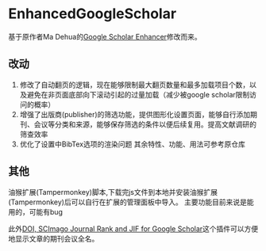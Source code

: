 # EnhancedGoogleScholar
基于原作者Ma Dehua的[Google Scholar Enhancer](https://greasyfork.org/zh-CN/scripts/511179-google-scholar-enhancer "Greasy Fork仓库链接")修改而来。
## 改动
1. 修改了自动翻页的逻辑，现在能够限制最大翻页数量和最多加载项目个数，以及避免在非页面底部向下滚动引起的过量加载（减少被google scholar限制访问的概率）
2. 增强了出版商(publisher)的筛选功能，提供图形化设置页面，能够自行添加期刊、会议等分类和来源，能够保存筛选的条件以便后续复用。提高文献调研的筛查效率
3. 优化了设置中BibTex选项的渲染问题
其余特性、功能、用法可参考原仓库

## 其他
油猴扩展(Tampermonkey)脚本,下载完js文件到本地并安装油猴扩展(Tampermonkey)后可以自行在扩展的管理面板中导入。
主要功能目前来说是能用的，可能有bug

此外[DOI, SCImago Journal Rank and JIF for Google Scholar](https://greasyfork.org/zh-CN/scripts/536204-doi-scimago-journal-rank-and-jif-for-google-scholar "Greasy Fork仓库链接")这个插件可以方便地显示文章的期刊会议全名。
